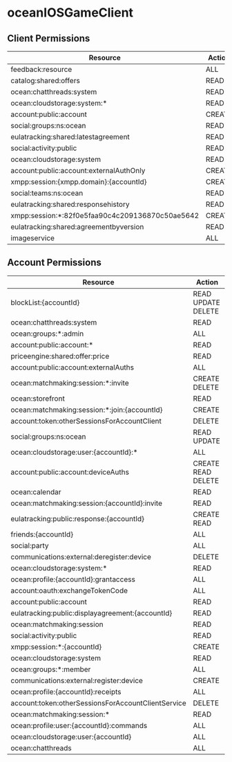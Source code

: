# oceanIOSGameClient


## Client Permissions
| Resource | Action |
| - | - |
| feedback:resource | ALL |
| catalog:shared:offers | READ |
| ocean:chatthreads:system | READ |
| ocean:cloudstorage:system:* | READ |
| account:public:account | CREATE |
| social:groups:ns:ocean | READ |
| eulatracking:shared:latestagreement | READ |
| social:activity:public | READ |
| ocean:cloudstorage:system | READ |
| account:public:account:externalAuthOnly | CREATE |
| xmpp:session:{xmpp.domain}:{accountId} | CREATE |
| social:teams:ns:ocean | READ |
| eulatracking:shared:responsehistory | READ |
| xmpp:session:*:82f0e5faa90c4c209136870c50ae5642 | CREATE |
| eulatracking:shared:agreementbyversion | READ |
| imageservice | ALL |

## Account Permissions
| Resource | Action |
| - | - |
| blockList:{accountId} | READ UPDATE DELETE |
| ocean:chatthreads:system | READ |
| ocean:groups:*:admin | ALL |
| account:public:account:* | READ |
| priceengine:shared:offer:price | READ |
| account:public:account:externalAuths | ALL |
| ocean:matchmaking:session:*:invite | CREATE DELETE |
| ocean:storefront | READ |
| ocean:matchmaking:session:*:join:{accountId} | CREATE |
| account:token:otherSessionsForAccountClient | DELETE |
| social:groups:ns:ocean | READ UPDATE |
| ocean:cloudstorage:user:{accountId}:* | ALL |
| account:public:account:deviceAuths | CREATE READ DELETE |
| ocean:calendar | READ |
| ocean:matchmaking:session:{accountId}:invite | READ |
| eulatracking:public:response:{accountId} | CREATE READ |
| friends:{accountId} | ALL |
| social:party | ALL |
| communications:external:deregister:device | DELETE |
| ocean:cloudstorage:system:* | READ |
| ocean:profile:{accountId}:grantaccess | ALL |
| account:oauth:exchangeTokenCode | ALL |
| account:public:account | READ |
| eulatracking:public:displayagreement:{accountId} | READ |
| ocean:matchmaking:session | READ |
| social:activity:public | READ |
| xmpp:session:*:{accountId} | CREATE |
| ocean:cloudstorage:system | READ |
| ocean:groups:*:member | ALL |
| communications:external:register:device | CREATE |
| ocean:profile:{accountId}:receipts | ALL |
| account:token:otherSessionsForAccountClientService | DELETE |
| ocean:matchmaking:session:* | READ |
| ocean:profile:user:{accountId}:commands | ALL |
| ocean:cloudstorage:user:{accountId} | ALL |
| ocean:chatthreads | ALL |

